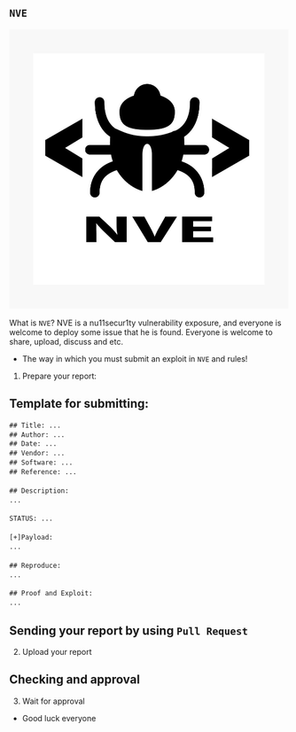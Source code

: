## `NVE`

![](https://github.com/nu11secur1ty/NVE/blob/main/Docs/NVE.png)

What is `NVE`? NVE is a nu11secur1ty vulnerability exposure, and everyone is welcome to deploy some issue that he is found. 
Everyone is welcome to share, upload, discuss and etc.

- The way in which you must submit an exploit in `NVE` and rules!

1. Prepare your report:
## Template for submitting:

```txt
## Title: ...
## Author: ...
## Date: ...
## Vendor: ...
## Software: ...
## Reference: ...

## Description: 
...

STATUS: ...

[+]Payload:
...

## Reproduce:
...

## Proof and Exploit:
...

```
## Sending your report by using `Pull Request`
2. Upload your report

## Checking and approval
3. Wait for approval

- Good luck everyone
